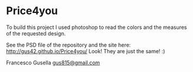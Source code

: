# Price4you

To build this project I used photoshop to read the colors and the measures of the requested design.

See the PSD file of the repository and the site here: http://gus42.github.io/Price4you/
Look! They are just the same! :)

Francesco Gusella
gus815@gmail.com
